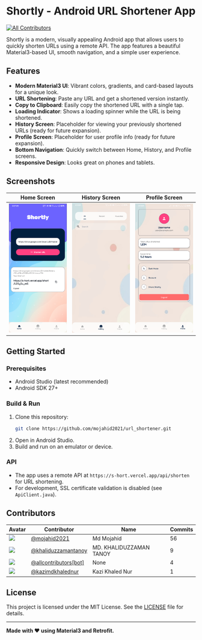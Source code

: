 # Shortly - Android URL Shortener App
<!-- ALL-CONTRIBUTORS-BADGE:START - Do not remove or modify this section -->
[![All Contributors](https://img.shields.io/badge/all_contributors-2-orange.svg?style=flat-square)](#contributors-)
<!-- ALL-CONTRIBUTORS-BADGE:END -->

Shortly is a modern, visually appealing Android app that allows users to quickly shorten URLs using a remote API. The app features a beautiful Material3-based UI, smooth navigation, and a simple user experience.

## Features

- **Modern Material3 UI**: Vibrant colors, gradients, and card-based layouts for a unique look.
- **URL Shortening**: Paste any URL and get a shortened version instantly.
- **Copy to Clipboard**: Easily copy the shortened URL with a single tap.
- **Loading Indicator**: Shows a loading spinner while the URL is being shortened.
- **History Screen**: Placeholder for viewing your previously shortened URLs (ready for future expansion).
- **Profile Screen**: Placeholder for user profile info (ready for future expansion).
- **Bottom Navigation**: Quickly switch between Home, History, and Profile screens.
- **Responsive Design**: Looks great on phones and tablets.

## Screenshots

| Home Screen | History Screen | Profile Screen |
|:-----------:|:-------------:|:--------------:|
| ![Home](screenshots/home.png) | ![History](screenshots/history.png) | ![Profile](screenshots/profile.png) |

## Getting Started

### Prerequisites
- Android Studio (latest recommended)
- Android SDK 27+

### Build & Run
1. Clone this repository:
   ```bash
   git clone https://github.com/mojahid2021/url_shortener.git
   ```
2. Open in Android Studio.
3. Build and run on an emulator or device.

### API
- The app uses a remote API at `https://s-hort.vercel.app/api/shorten` for URL shortening.
- For development, SSL certificate validation is disabled (see `ApiClient.java`).

## Contributors

| Avatar | Contributor | Name | Commits |
|---|---|---|---|
| <img src="https://avatars.githubusercontent.com/u/111579765?v=4" width="50"> | [@mojahid2021](https://github.com/mojahid2021) | Md Mojahid | 56 |
| <img src="https://avatars.githubusercontent.com/u/198484936?v=4" width="50"> | [@khaliduzzamantanoy](https://github.com/khaliduzzamantanoy) | MD. KHALIDUZZAMAN TANOY | 9 |
| <img src="https://avatars.githubusercontent.com/in/23186?v=4" width="50"> | [@allcontributors[bot]](https://github.com/allcontributors[bot]) | None | 4 |
| <img src="https://avatars.githubusercontent.com/u/102396383?v=4" width="50"> | [@kazimdkhalednur](https://github.com/kazimdkhalednur) | Kazi Khaled Nur | 1 |

## License

This project is licensed under the MIT License. See the [LICENSE](LICENSE) file for details.

---

**Made with ❤️ using Material3 and Retrofit.**
